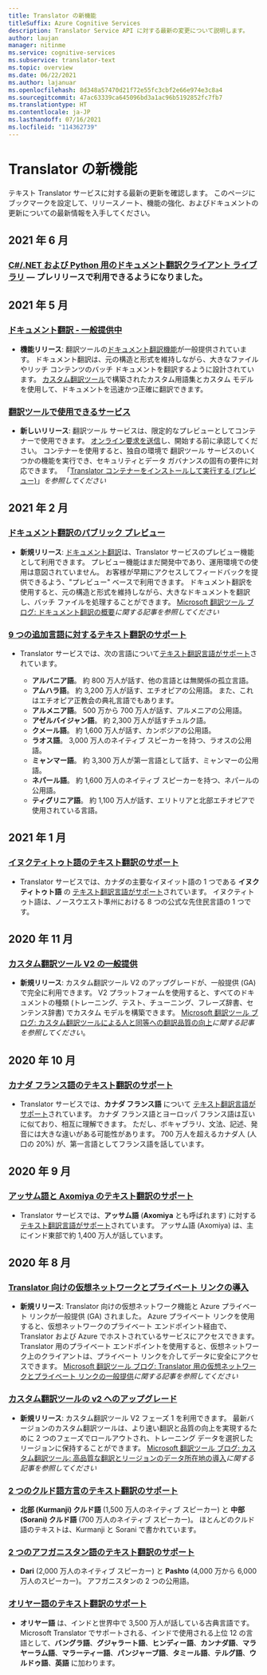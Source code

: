 ```yaml
---
title: Translator の新機能
titleSuffix: Azure Cognitive Services
description: Translator Service API に対する最新の変更について説明します。
author: laujan
manager: nitinme
ms.service: cognitive-services
ms.subservice: translator-text
ms.topic: overview
ms.date: 06/22/2021
ms.author: lajanuar
ms.openlocfilehash: 8d348a57470d21f72e55fc3cbf2e66e974e3c8a4
ms.sourcegitcommit: 47ac63339ca645096bd3a1ac96b5192852fc7fb7
ms.translationtype: HT
ms.contentlocale: ja-JP
ms.lasthandoff: 07/16/2021
ms.locfileid: "114362739"
---
```

<!-- markdownlint-disable MD024 -->
<!-- markdownlint-disable MD036 -->
# <a name="whats-new-in-translator"></a>Translator の新機能

テキスト Translator サービスに対する最新の更新を確認します。 このページにブックマークを設定して、リリースノート、機能の強化、およびドキュメントの更新についての最新情報を入手してください。

## <a name="june-2021"></a>2021 年 6 月

### <a name="document-translation-client-libraries-for-cnet-and-pythonnow-available-in-prerelease"></a>[C#/.NET および Python 用のドキュメント翻訳クライアント ライブラリ](document-translation/client-sdks.md) ― プレリリースで利用できるようになりました。

## <a name="may-2021"></a>2021 年 5 月

### <a name="document-translation--now-in-general-availability"></a>[ドキュメント翻訳 - 一般提供中](https://www.microsoft.com/translator/blog/2021/05/25/translate-full-documents-with-document-translation-%e2%80%95-now-in-general-availability/)

* **機能リリース**: 翻訳ツールの[ドキュメント翻訳機能](document-translation/overview.md)が一般提供されています。 ドキュメント翻訳は、元の構造と形式を維持しながら、大きなファイルやリッチ コンテンツのバッチ ドキュメントを翻訳するように設計されています。 [カスタム翻訳ツール](custom-translator/overview.md)で構築されたカスタム用語集とカスタム モデルを使用して、ドキュメントを迅速かつ正確に翻訳できます。

### <a name="translator-service-available-in-containers"></a>[翻訳ツールで使用できるサービス](https://www.microsoft.com/translator/blog/2021/05/25/translator-service-now-available-in-containers/)

* **新しいリリース**: 翻訳ツール サービスは、限定的なプレビューとしてコンテナーで使用できます。 [オンライン要求を送信](https://aka.ms/csgate-translator)し、開始する前に承認してください。 コンテナーを使用すると、独自の環境で 翻訳ツール サービスのいくつかの機能を実行でき、セキュリティとデータ ガバナンスの固有の要件に対応できます。 「[Translator コンテナーをインストールして実行する (プレビュー)](containers/translator-how-to-install-container.md)」*を参照してください*

## <a name="february-2021"></a>2021 年 2 月

### <a name="document-translation-public-preview"></a>[ドキュメント翻訳のパブリック プレビュー](https://www.microsoft.com/translator/blog/2021/02/17/introducing-document-translation/)

* **新規リリース**: [ドキュメント翻訳](document-translation/overview.md)は、Translator サービスのプレビュー機能として利用できます。 プレビュー機能はまだ開発中であり、運用環境での使用は意図されていません。 お客様が早期にアクセスしてフィードバックを提供できるよう、"プレビュー" ベースで利用できます。 ドキュメント翻訳を使用すると、元の構造と形式を維持しながら、大きなドキュメントを翻訳し、バッチ ファイルを処理することができます。 [Microsoft 翻訳ツール ブログ: ドキュメント翻訳の概要](https://www.microsoft.com/translator/blog/2021/02/17/introducing-document-translation/)_に関する記事を参照してください_

### <a name="text-translation-support-for-nine-added-languages"></a>[9 つの追加言語に対するテキスト翻訳のサポート](https://www.microsoft.com/translator/blog/2021/02/22/microsoft-translator-releases-nine-new-languages-for-international-mother-language-day-2021/)

* Translator サービスでは、次の言語について[テキスト翻訳言語がサポート](language-support.md)されています。

  * **アルバニア語**。 約 800 万人が話す、他の言語とは無関係の孤立言語。
  * **アムハラ語**。 約 3,200 万人が話す、エチオピアの公用語。 また、これはエチオピア正教会の典礼言語でもあります。
  * **アルメニア語**。 500 万から 700 万人が話す、アルメニアの公用語。
  * **アゼルバイジャン語**。 約 2,300 万人が話すチュルク語。
  * **クメール語**。 約 1,600 万人が話す、カンボジアの公用語。
  * **ラオス語**。 3,000 万人のネイティブ スピーカーを持つ、ラオスの公用語。
  * **ミャンマー語**。 約 3,300 万人が第一言語として話す、ミャンマーの公用語。
  * **ネパール語**。 約 1,600 万人のネイティブ スピーカーを持つ、ネパールの公用語。
  * **ティグリニア語**。 約 1,100 万人が話す、エリトリアと北部エチオピアで使用されている言語。

## <a name="january-2021"></a>2021 年 1 月

### <a name="text-translation-support-for-inuktitut"></a>[イヌクティトゥト語のテキスト翻訳のサポート](https://www.microsoft.com/translator/blog/2021/01/27/inuktitut-is-now-available-in-microsoft-translator/)

* Translator サービスでは、カナダの主要なイヌイット語の 1 つである **イヌクティトゥト語** の [テキスト翻訳言語がサポート](language-support.md)されています。 イヌクティトゥト語は、ノースウエスト準州における 8 つの公式な先住民言語の 1 つです。

## <a name="november-2020"></a>2020 年 11 月

### <a name="custom-translator-v2-is-generally-available"></a>[カスタム翻訳ツール V2 の一般提供](https://www.microsoft.com/translator/blog/2021/01/27/inuktitut-is-now-available-in-microsoft-translator/)

* **新規リリース**: カスタム翻訳ツール V2 のアップグレードが、一般提供 (GA) で完全に利用できます。 V2 プラットフォームを使用すると、すべてのドキュメントの種類 (トレーニング、テスト、チューニング、フレーズ辞書、センテンス辞書) でカスタム モデルを構築できます。 [Microsoft 翻訳ツール ブログ: カスタム翻訳ツールによる人と同等への翻訳品質の向上](https://www.microsoft.com/translator/blog/2020/11/12/microsoft-custom-translator-pushes-the-translation-quality-bar-closer-to-human-parity)_に関する記事を参照してください_。

## <a name="october-2020"></a>2020 年 10 月

### <a name="text-translation-support-for-canadian-french"></a>[カナダ フランス語のテキスト翻訳のサポート](https://www.microsoft.com/translator/blog/2020/10/20/cest-tiguidou-ca-translator-adds-canadian-french/)

* Translator サービスでは、**カナダ フランス語** について [テキスト翻訳言語がサポート](language-support.md)されています。 カナダ フランス語とヨーロッパ フランス語は互いに似ており、相互に理解できます。 ただし、ボキャブラリ、文法、記述、発音には大きな違いがある可能性があります。 700 万人を超えるカナダ人 (人口の 20%) が、第一言語としてフランス語を話しています。

## <a name="september-2020"></a>2020 年 9 月

### <a name="text-translation-support-for-assamese-and-axomiya"></a>[アッサム語と Axomiya のテキスト翻訳のサポート](https://www.microsoft.com/translator/blog/2020/09/29/assamese-text-translation-is-here/)

* Translator サービスでは、**アッサム語** (**Axomiya** とも呼ばれます) に対する [テキスト翻訳言語がサポート](language-support.md)されています。  アッサム語 (Axomiya) は、主にインド東部で約 1,400 万人が話しています。

## <a name="august-2020"></a>2020 年 8 月

### <a name="introducing-virtual-networks-and-private-links-for-translator"></a>[Translator 向けの仮想ネットワークとプライベート リンクの導入](https://www.microsoft.com/translator/blog/2020/08/19/virtual-networks-and-private-links-for-translator-are-now-generally-available/)

* **新規リリース**: Translator 向けの仮想ネットワーク機能と Azure プライベート リンクが一般提供 (GA) されました。  Azure プライベート リンクを使用すると、仮想ネットワークのプライベート エンドポイント経由で、Translator および Azure でホストされているサービスにアクセスできます。 Translator 用のプライベート エンドポイントを使用すると、仮想ネットワーク上のクライアントは、プライベート リンクを介してデータに安全にアクセスできます。 [Microsoft 翻訳ツール ブログ: Translator 用の仮想ネットワークとプライベート リンクの一般提供](https://www.microsoft.com/translator/blog/2020/08/19/virtual-networks-and-private-links-for-translator-are-now-generally-available/)_に関する記事を参照してください_

### <a name="custom-translator-upgrade-to-v2"></a>[カスタム翻訳ツールの v2 へのアップグレード](https://www.microsoft.com/translator/blog/2020/08/05/custom-translator-v2-is-now-available/)

* **新規リリース**: カスタム翻訳ツール V2 フェーズ 1 を利用できます。 最新バージョンのカスタム翻訳ツールは、より速い翻訳と品質の向上を実現するために 2 つのフェーズでロールアウトされ、トレーニング データを選択したリージョンに保持することができます。 [Microsoft 翻訳ツール ブログ: カスタム翻訳ツール: 高品質な翻訳とリージョンのデータ所在地の導入](https://www.microsoft.com/translator/blog/2020/08/05/custom-translator-v2-is-now-available/)*に関する記事を参照してください*

### <a name="text-translation-support-for-two-kurdish-dialects"></a>[2 つのクルド語方言のテキスト翻訳のサポート](https://www.microsoft.com/translator/blog/2020/08/20/translator-adds-two-kurdish-dialects-for-text-translation/)

* **北部 (Kurmanji) クルド語** (1,500 万人のネイティブ スピーカー) と **中部 (Sorani) クルド語** (700 万人のネイティブ スピーカー)。 ほとんどのクルド語のテキストは、Kurmanji と Sorani で書かれています。

### <a name="text-translation-support-for-two-afghan-languages"></a>[2 つのアフガニスタン語のテキスト翻訳のサポート](https://www.microsoft.com/translator/blog/2020/08/17/translator-adds-dari-and-pashto-text-translation/)

* **Dari** (2,000 万人のネイティブ スピーカー) と **Pashto** (4,000 万から 6,000 万人のスピーカー)。 アフガニスタンの 2 つの公用語。

### <a name="text-translation-support-for-odia"></a>[オリヤー語のテキスト翻訳のサポート](https://www.microsoft.com/translator/blog/2020/08/13/odia-language-text-translation-is-now-available-in-microsoft-translator/)

* **オリヤー語** は、インドと世界中で 3,500 万人が話している古典言語です。 Microsoft Translator でサポートされる、インドで使用される上位 12 の言語として、**バングラ語**、**グジャラート語**、**ヒンディー語**、**カンナダ語**、**マラヤーラム語**、**マラーティー語**、**パンジャーブ語**、**タミール語**、**テルグ語**、**ウルドゥ語**、**英語** に加わります。

